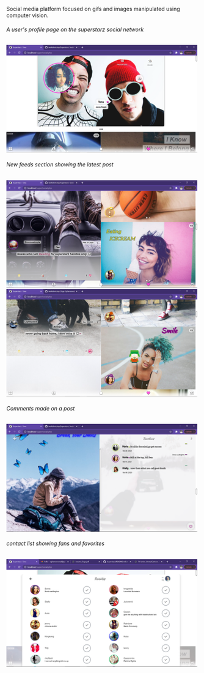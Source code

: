 Social media platform focused on gifs and images manipulated using computer vision.


<h6 style="font-weight:normal">A user's profile page on the superstarz social network</h6>
<img src="shots/Screenshot%20(1614).png" width=500 >




<h6 style="font-weight:normal">New feeds section showing the latest post</h6>
<img src="shots/Screenshot%20(1615).png" width=500 >
<img src="shots/Screenshot%20(1624).png" width=500 >


<h6 style="font-weight:normal">Comments made on a post</h6>
<img src="shots/Screenshot%20(1619).png" width=500 >




<h6 style="font-weight:normal"> contact list showing fans and favorites</h6>
<img src="shots/Screenshot%20(1622).png" width=500 >


